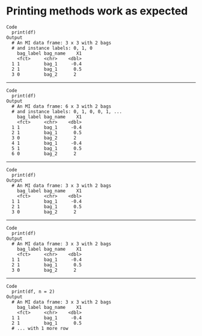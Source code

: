 # Printing methods work as expected

    Code
      print(df)
    Output
      # An MI data frame: 3 x 3 with 2 bags
      # and instance labels: 0, 1, 0
        bag_label bag_name    X1
        <fct>     <chr>    <dbl>
      1 1         bag_1     -0.4
      2 1         bag_1      0.5
      3 0         bag_2      2  

---

    Code
      print(df)
    Output
      # An MI data frame: 6 x 3 with 2 bags
      # and instance labels: 0, 1, 0, 0, 1, ...
        bag_label bag_name    X1
        <fct>     <chr>    <dbl>
      1 1         bag_1     -0.4
      2 1         bag_1      0.5
      3 0         bag_2      2  
      4 1         bag_1     -0.4
      5 1         bag_1      0.5
      6 0         bag_2      2  

---

    Code
      print(df)
    Output
      # An MI data frame: 3 x 3 with 2 bags
        bag_label bag_name    X1
        <fct>     <chr>    <dbl>
      1 1         bag_1     -0.4
      2 1         bag_1      0.5
      3 0         bag_2      2  

---

    Code
      print(df)
    Output
      # An MI data frame: 3 x 3 with 2 bags
        bag_label bag_name    X1
        <fct>     <chr>    <dbl>
      1 1         bag_1     -0.4
      2 1         bag_1      0.5
      3 0         bag_2      2  

---

    Code
      print(df, n = 2)
    Output
      # An MI data frame: 3 x 3 with 2 bags
        bag_label bag_name    X1
        <fct>     <chr>    <dbl>
      1 1         bag_1     -0.4
      2 1         bag_1      0.5
      # ... with 1 more row

